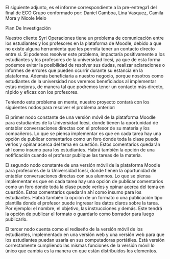 El siguiente adjunto, es el informe correspondiente a la pre-entrega1 del final de ECO Grupo conformado por: Daniel Gamboa, Lina Vasquez, Camila Mora y Nicole Melo

Plan De Investigación

Nuestro cliente Syri Operaciones tiene un problema de comunicación entre los estudiantes y los profesores en la plataforma de Moodle, debido a que no existe alguna herramienta que les permita tener un contacto directo entre sí. Si podemos resolver este problema, impactaría positivamente a los estudiantes y los profesores de la universidad Icesi, ya que de esta forma podemos evitar la posibilidad de resolver sus dudas, realizar aclaraciones o informes de errores que pueden ocurrir durante su estancia en la plataforma. Además beneficiaria a nuestro negocio, porque nosotros como estudiantes de la universidad nos veremos beneficiados al implementar estas mejoras, de manera tal que podremos tener un contacto más directo, rápido y eficaz con los profesores.

Teniendo este problema en mente, nuestro proyecto contará con los siguientes nodos para resolver el problema anterior:

El primer nodo constante de una versión móvil de la plataforma Moodle para estudiantes de la Universidad Icesi, donde tienen la oportunidad de entablar conversaciones directas con el profesor de su materia y los compañeros. Lo que se piensa implementar es que en cada tarea hay una opción de publicar comentarios como un foro donde toda la clase puede verlos y opinar acerca del tema en cuestión. Estos comentarios quedarán ahí como insumo para los estudiantes. Habrá también la opción de una notificación cuando el profesor publique las tareas de la materia.

El segundo nodo constante de una versión móvil de la plataforma Moodle para profesores de la Universidad Icesi, donde tienen la oportunidad de entablar conversaciones directas con sus alumnos. Lo que se piensa implementar es que en cada tarea hay una opción de publicar comentarios como un foro donde toda la clase puede verlos y opinar acerca del tema en cuestión. Estos comentarios quedarán ahí como insumo para los estudiantes. Habrá también la opción de un formato o una publicación tipo plantilla donde el profesor puede ingresar los datos claros sobre la tarea. Por ejemplo: el nombre, el objetivo, las instrucciones y demás. Este tendrá la opción de publicar el formato o guardarlo como borrador para luego publicarlo.

El tercer nodo cuenta como el rediseño de la versión móvil de los estudiantes, implementado en una versión web y una versión web para que los estudiantes puedan usarla en sus computadoras portátiles. Está versión correctamente cumpliendo las mismas funciones de la versión móvil lo único que cambia es la manera en que están distribuidos los elementos.

